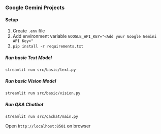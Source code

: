 
### Google Gemini Projects

#### Setup
1. Create `.env` file 
2. Add environment variable `GOOGLE_API_KEY="<Add your Google Gemini API Key>"`
3. `pip install -r requirements.txt`

##### Run basic Text Model
`streamlit run src/basic/text.py`

##### Run basic Vision Model
`streamlit run src/basic/vision.py`

##### Run Q&A Chatbot
`streamlit run src/qachat/main.py`

Open `http://localhost:8501` on browser
